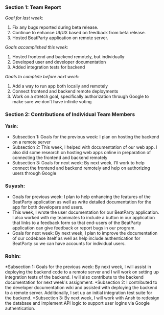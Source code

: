 ### Section 1: Team Report
*Goal for last week:*  
1. Fix any bugs reported during beta release.
2. Continue to enhance UI/UX based on feedback from beta release.
3. Hosted BeatParty application on remote server.
  
*Goals accomplished this week:* 
1. Hosted frontend and backend remotely, but individually
2. Developed user and developer documentation 
3. Added integration tests for backend
  
*Goals to complete before next week:*  
1. Add a way to run app both locally and remotely
2. Connect frontend and backend remote deployments
3. Work on a stretch goal, specifically authorization through Google to make sure we don't have infinite voting
  

### Section 2: Contributions of Individual Team Members

#### Yasin:
* Subsection 1: Goals for the previous week: I plan on hosting the backend on a remote server
* Subsection 2: This week, I helped with documentation of our web app. I also did some research on hosting web apps online in preparation of connecting the frontend and backend remotely
* Subsection 3: Goals for next week: By next week, I'll work to help connect the frontend and backend remotely and help on authorizing users through Google

### Suyash:
* Goals for previous week: I plan to help enhancing the features of the BeatParty application as well as write detailed documentation for the app for both developers and users.
* This week, I wrote the user documentation for our BeatParty application. I also worked with my teammates to include a button in our application that links to a feedback form so that end-users of the BeatParty application can give feedback or report bugs in our program.
* Goals for next week: By next week, I plan to improve the documentation of our codebase itself as well as help include authentication for BeatParty so we can have accounts for individual users.

### Rohin:
*Subsection 1: Goals for the previous week: By next week, I will assist in deploying the backend code to a remote server and I will work on setting up integration tests of the backend. I will also contribute to the backend documentation for next week's assignment.
*Subsection 2: I contributed to the developer documentation wiki and assisted with deploying the backend to a remote server. Additionally, I set up an initial integration test suite for the backend.
*Subsection 3: By next week, I will work with Ansh to redesign the database and implement API logic to support user logins via Google authentication. 
